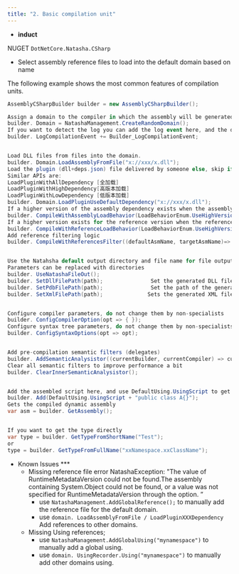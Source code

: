 ```yaml
---
title: "2. Basic compilation unit"
---
```



- **induct**

NUGET `DotNetCore.Natasha.CSharp`


- Select assembly reference files to load into the default domain based on name

The following example shows the most common features of compilation units.

```cs
AssemblyCSharpBuilder builder = new AssemblyCSharpBuilder();

Assign a domain to the compiler in which the assembly will be generated.
builder. Domain = NatashaManagement.CreateRandomDomain();
If you want to detect the log you can add the log event here, and the debug can see each property value in the parameter
builder. LogCompilationEvent += Builder_LogCompilationEvent;


Load DLL files from files into the domain.
builder. Domain.LoadAssemblyFromFile("x://xxx/x.dll");
Load the plugin (dll+deps.json) file delivered by someone else, skip if a file with the same name exists in the default domain.
Similar APIs are:
LoadPluginWithAllDependency [全加载]
LoadPluginWithHighDependency[高版本加载]
LoadPluginWithLowDependency [低版本加载]
builder. Domain.LoadPluginUseDefaultDependency("x://xxx/x.dll");
If a higher version of the assembly dependency exists when the assembly is loaded after compilation, the higher version dependency is used
builder. CompileWithAssemblyLoadBehavior(LoadBehaviorEnum.UseHighVersion) 
If a higher version exists for the reference version when the reference is merged, the higher version of the reference is used           
builder. CompileWithReferenceLoadBehavior(LoadBehaviorEnum.UseHighVersion)
Add reference filtering logic          
builder. CompileWithReferencesFilter((defaultAsmName, targetAsmName)=> LoadVersionResultEnum.UseDefault) 


Use the Natahsha default output directory and file name for file output of dynamic assemblies
Parameters can be replaced with directories
builder. UseNatashaFileOut();
builder. SetDllFilePath(path);               Set the generated DLL file path c:/1.dll
builder. SetPdbFilePath(path);               Set the path of the generated PDB file c:/1.pdb
builder. SetXmlFilePath(path);              Sets the generated XML file path c:/1.xml


Configure compiler parameters, do not change them by non-specialists
builder. ConfigCompilerOption(opt => { });
Configure syntax tree parameters, do not change them by non-specialists
builder. ConfigSyntaxOptions(opt => opt);


Add pre-compilation semantic filters (delegates)
builder. AddSemanticAnalysistor((currentBuilder, currentCompiler) => currentCompiler);
Clear all semantic filters to improve performance a bit
builder. ClearInnerSemanticAnalysistor();


Add the assembled script here, and use DefaultUsing.UsingScript to get the preheated using code.
builder. Add(DefaultUsing.UsingScript + "public class A{}");
Gets the compiled dynamic assembly
var asm = builder. GetAssembly();


If you want to get the type directly
var type = builder. GetTypeFromShortName("Test");
or
type = builder. GetTypeFromFullName("xxNamespace.xxClassName");
```

- Known Issues ***
  - Missing reference file error NatashaException: "The value of RuntimeMetadataVersion could not be found.The assembly containing System.Object could not be found, or a value was not specified for RuntimeMetadataVersion through the option. ”
    - use `NatashaManagement.AddGlobalReference();` to manually add the reference file for the default domain.
    - use `domain. LoadAssemblyFromFile / LoadPluginXXXDependency` Add references to other domains.
  - Missing Using references;
    - use `NatashaManagement.AddGlobalUsing("mynamespace")` to manually add a global using.
    - use `domain. UsingRecorder.Using("mynamespace")` to manually add other domains using.
